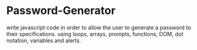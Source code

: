 # Password-Generator
write javascript code in order to allow the user to generate a password to their specifications. 
using loops, arrays, prompts, functions, DOM, dot notation, variables and alerts. 